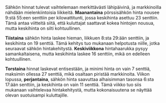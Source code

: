 Sähkön hinnat tulevat vaihtelemaan merkittävästi lähipäivinä, ja markkinoilla nähdään mielenkiintoisia liikkeitä. **Maanantaina** pörssisähkön hinta nousee 9:stä 55:een senttiin per kilowattitunti, jossa keskihinta asettuu 23 senttiin. Tämä antaa viitteitä siitä, että kuluttajat saattavat kokea hintojen nousua, mutta keskihinta on silti kohtuullinen. 

**Tiistaina** sähkön hinta laskee hieman, liikkuen 8:sta 29:ään senttiin, ja keskihinta on 19 senttiä. Tämä kehitys tuo mukanaan helpotusta niille, jotka seuraavat sähkön hintakehitystä. **Keskiviikkona** hintahaarukka pysyy samankaltaisena, mutta keskihinta laskee 16 senttiin, mikä on edelleen kohtuullinen.

**Torstaina** hinnat laskevat entisestään, ja minimi hinta on vain 7 senttiä, maksimin ollessa 27 senttiä, mikä osaltaan piristää markkinoita. Viikon lopussa, **perjantaina**, sähkön hinta saavuttaa alhaisimman tasonsa 6:sta 17:ään senttiin, ja keskihinta on vain 11 senttiä. Tämä viikko tuo siis mukanaan vaihtelevaa hintakehitystä, mutta kokonaisuutena se näyttää olevan suotuisampi kuluttajille.